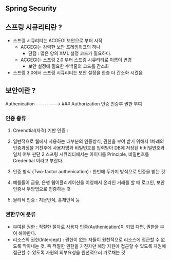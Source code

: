 ## Spring Security

## 스프링 시큐리티란 ?

* 스프링 시큐리티는 ACGEGI 보안으로 부터 시작
  - ACGEGI는 강력한 보안 프레임워크의 하나
    - 단점 : 많은 양의 XML 설정  코드가 필요하다.
  - ACGEGI는 스프링 2.0 부터 스프링 시큐리티로 이름이 변경
    - 보안 설정에 필요한 수백줄의 코드를 간소화
* 스프링 3.0에서 스프링 시큐리티는 보안 설정을 한층 더 간소화 시켰음

## 보안이란 ?
Authenication ---------> ### Authorization
인증                 인증후         권한 부여


### 인증 종류
1. Creendtial(자격) 기반 인증 :
  1. 일반적으로 웹에서 사용하는 대부분의 인증방식, 권한을 부여 받기 위해서 1차례의 인증과정을 거친후에 사용자명과 비밀번호를 입력받아 DB에 저장된 비비밀번호와 일치 여부 판단
  2.스프링 시큐리티에서는 아이디를 Principle, 비밀번호를 Credential 이라고 부란다.

2. 인증 방식 (Two-factor authenication) : 한번에 두가지 방식으로 인증을 받는 것
  1. 예를들어 금융, 은행 웹어플리케이션을 이영해서 온라인 거래를 할 때 로그인, 보안 인증서 두방법으로 인증하는 것
3. 물리적 인증 : 지문인식, 홍채인식 등

### 권한부여 분류
* 부여된 권한 : 적절한 절차로 사용자 인증(Authenication)이 되었 다면, 권한을 부여 해야한다.
* 리소스의 권한(Intercept) : 권한이 없는 자들이 원천적으로 리소스에 접근할 수 없도록 막아내는 것, 즉 적절한 권한을 가진자만 해당 자원에 접근할 수 있도록 자원에 접근할 수 있도록 자원의 외부요청을 원천적으러 가로채는 것
